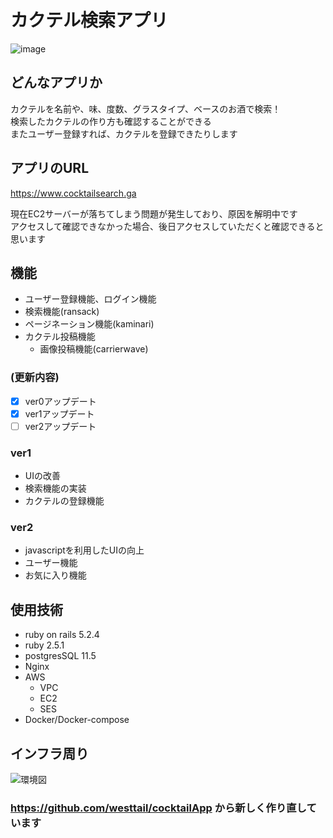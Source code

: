 # カクテル検索アプリ
![image](https://user-images.githubusercontent.com/40736515/94714698-74348780-0387-11eb-8248-2e0ae3785320.png)
## どんなアプリか
カクテルを名前や、味、度数、グラスタイプ、ベースのお酒で検索！  
検索したカクテルの作り方も確認することができる  
またユーザー登録すれば、カクテルを登録できたりします

## アプリのURL 
https://www.cocktailsearch.ga

現在EC2サーバーが落ちてしまう問題が発生しており、原因を解明中です  
アクセスして確認できなかった場合、後日アクセスしていただくと確認できると思います
## 機能
* ユーザー登録機能、ログイン機能
* 検索機能(ransack)
* ページネーション機能(kaminari)
* カクテル投稿機能
  * 画像投稿機能(carrierwave)

### (更新内容)
- [x] ver0アップデート
- [x] ver1アップデート
- [ ] ver2アップデート 

### ver1
* UIの改善
* 検索機能の実装
* カクテルの登録機能

### ver2
* javascriptを利用したUIの向上
* ユーザー機能
* お気に入り機能

## 使用技術

* ruby on rails 5.2.4
* ruby 2.5.1
* postgresSQL 11.5
* Nginx
* AWS 
  * VPC
  * EC2
  * SES
* Docker/Docker-compose

## インフラ周り
![環境図](https://user-images.githubusercontent.com/40736515/94824216-bb7e4f00-043f-11eb-8e81-c20b4391097b.png)
### https://github.com/westtail/cocktailApp から新しく作り直しています
